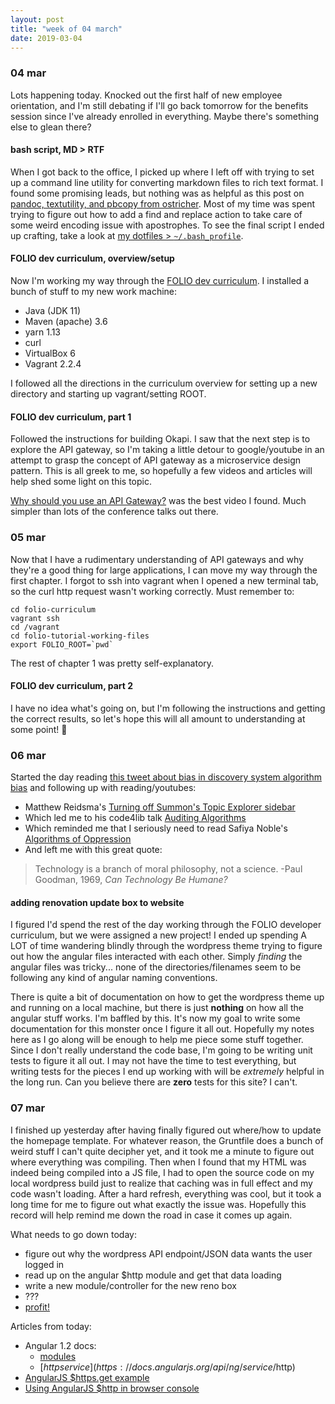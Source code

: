 ```yaml
---
layout: post
title: "week of 04 march"
date: 2019-03-04
---
```


### 04 mar

Lots happening today. Knocked out the first half of new employee orientation, and I'm still debating if I'll go back tomorrow for the benefits session since I've already enrolled in everything. Maybe there's something else to glean there?

#### bash script, MD > RTF

When I got back to the office, I picked up where I left off with trying to set up a command line utility for converting markdown files to rich text format. I found some promising leads, but nothing was as helpful as this post on [pandoc, textutility, and pbcopy from ostricher](https://www.ostricher.com/2015/08/from-markdown-to-pastable-formatted-text-in-os-x-terminal/). Most of my time was spent trying to figure out how to add a find and replace action to take care of some weird encoding issue with apostrophes. To see the final script I ended up crafting, take a look at [my dotfiles > `~/.bash_profile`](https://github.com/carylwyatt/dotfiles). 

#### FOLIO dev curriculum, overview/setup

Now I'm working my way through the [FOLIO dev curriculum](https://dev.folio.org/tutorials/curriculum/overview/). I installed a bunch of stuff to my new work machine:
  - Java (JDK 11)
  - Maven (apache) 3.6
  - yarn 1.13
  - curl
  - VirtualBox 6
  - Vagrant 2.2.4

I followed all the directions in the curriculum overview for setting up a new directory and starting up vagrant/setting ROOT. 

#### FOLIO dev curriculum, part 1

Followed the instructions for building Okapi. I saw that the next step is to explore the API gateway, so I'm taking a little detour to google/youtube in an attempt to grasp the concept of API gateway as a microservice design pattern. This is all greek to me, so hopefully a few videos and articles will help shed some light on this topic.

[Why should you use an API Gateway?](https://www.youtube.com/watch?v=lmFB0YSHri8) was the best video I found. Much simpler than lots of the conference talks out there.

### 05 mar

Now that I have a rudimentary understanding of API gateways and why they're a good thing for large applications, I can move my way through the first chapter. I forgot to ssh into vagrant when I opened a new terminal tab, so the curl http request wasn't working correctly. Must remember to:
```
cd folio-curriculum
vagrant ssh
cd /vagrant
cd folio-tutorial-working-files
export FOLIO_ROOT=`pwd`
```

The rest of chapter 1 was pretty self-explanatory.

#### FOLIO dev curriculum, part 2

I have no idea what's going on, but I'm following the instructions and getting the correct results, so let's hope this will all amount to understanding at some point! :crossed_fingers:

### 06 mar

Started the day reading [this tweet about bias in discovery system algorithm bias](https://twitter.com/LibSkrat/status/1103035379324719104) and following up with reading/youtubes:

- Matthew Reidsma's [Turning off Summon's Topic Explorer sidebar](https://matthew.reidsrow.com/worknotes/214)
- Which led me to his code4lib talk [Auditing Algorithms](https://www.youtube.com/watch?v=yFQOOVtFaco&feature=youtu.be&t=1h27m33s)
- Which reminded me that I seriously need to read Safiya Noble's [Algorithms of Oppression](https://www.amazon.com/Algorithms-Oppression-Search-Engines-Reinforce/dp/1479837245)
- And left me with this great quote:
> Technology is a branch of moral philosophy, not a science. -Paul Goodman, 1969, *Can Technology Be Humane?*

#### adding renovation update box to website

I figured I'd spend the rest of the day working through the FOLIO developer curriculum, but we were assigned a new project! I ended up spending A LOT of time wandering blindly through the wordpress theme trying to figure out how the angular files interacted with each other. Simply *finding*  the angular files was tricky... none of the directories/filenames seem to be following any kind of angular naming conventions.

There is quite a bit of documentation on how to get the wordpress theme up and running on a local machine, but there is just **nothing** on how all the angular stuff works. I'm baffled by this. It's now my goal to write some documentation for this monster once I figure it all out. Hopefully my notes here as I go along will be enough to help me piece some stuff together. Since I don't really understand the code base, I'm going to be writing unit tests to figure it all out. I may not have the time to test everything, but writing tests for the pieces I end up working with will be *extremely* helpful in the long run. Can you believe there are **zero** tests for this site? I can't.

### 07 mar

I finished up yesterday after having finally figured out where/how to update the homepage template. For whatever reason, the Gruntfile does a bunch of weird stuff I can't quite decipher yet, and it took me a minute to figure out where everything was compiling. Then when I found that my HTML was indeed being compiled into a JS file, I had to open the source code on my local wordpress build just to realize that caching was in full effect and my code wasn't loading. After a hard refresh, everything was cool, but it took a long time for me to figure out what exactly the issue was. Hopefully this record will help remind me down the road in case it comes up again.

What needs to go down today:
- figure out why the wordpress API endpoint/JSON data wants the user logged in
- read up on the angular $http module and get that data loading
- write a new module/controller for the new reno box
- ???
- [profit!](https://knowyourmeme.com/memes/profit)
 
Articles from today:
- Angular 1.2 docs:
  - [modules](https://code.angularjs.org/1.2.0/docs/guide/module)
  - [$http service](https://docs.angularjs.org/api/ng/service/$http)
- [AngularJS $https.get example](https://www.concretepage.com/angular-js/angularjs-http-get-example)
- [Using AngularJS $http in browser console](https://stackoverflow.com/questions/18436385/using-angularjs-http-in-browser-console)


